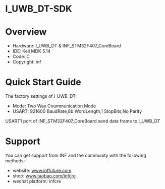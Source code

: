 # I_UWB_DT-SDK

# Overview
* Hardware: I_UWB_DT & INF_STM32F407_CoreBoard
* IDE: Keil MDK 5.14
* Code: C
* Copyright: inf

# Quick Start Guide
The factory settings of I_UWB_DT:
* Mode: Two Way Coummunication Mode
* USART: 921600 BaudRate,8b WordLength,1 StopBits,No Parity

USART1 port of INF_STM32F407_CoreBoard send data frame to I_UWB_DT

# Support
You can get support from INF and the community with the following methods:
* website: www.inffuture.com
* shop: www.taobao.com/infcre
* wechat platform: infcre



